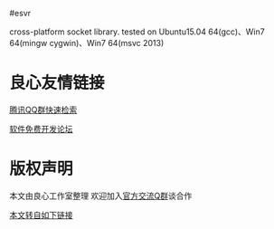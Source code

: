 #esvr

cross-platform socket library.
tested on Ubuntu15.04 64(gcc)、Win7 64(mingw cygwin)、Win7 64(msvc 2013)



 # 良心友情链接

[腾讯QQ群快速检索](http://u.720life.cn/s/8cf73f7c)

[软件免费开发论坛](http://u.720life.cn/s/bbb01dc0)

# 版权声明 

本文由良心工作室整理 欢迎加入[官方交流Q群](https://u.720life.cn/s/f2316816)谈合作

[本文转自如下链接](http://u.720life.cn/g/2e71d0f0a5c601172267ba20d3a43c6e45455ebefc578186051db098c3162197a865c3d412fb26ac24fa3835a038a3ff8d299f3d91a58fa89442653f39c2c695)